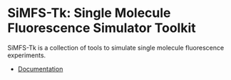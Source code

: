 # SiMFS-Tk: Single Molecule Fluorescence Simulator Toolkit

SiMFS-Tk is a collection of tools to simulate single molecule fluorescence experiments.

- [Documentation](https://sponchcafe.github.io/SiMFS-doc/)

